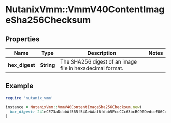 # NutanixVmm::VmmV40ContentImageSha256Checksum

## Properties

| Name | Type | Description | Notes |
| ---- | ---- | ----------- | ----- |
| **hex_digest** | **String** | The SHA256 digest of an image file in hexadecimal format. |  |

## Example

```ruby
require 'nutanix_vmm'

instance = NutanixVmm::VmmV40ContentImageSha256Checksum.new(
  hex_digest: 241eCE73aDcbbAf565f54AeAAaf6fdbb5EccCCc63bcBC90DedceE06Cdd5e0d70
)
```

